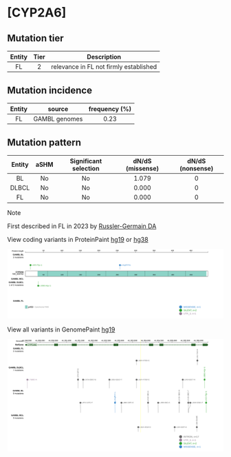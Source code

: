 # [CYP2A6]

## Mutation tier

|Entity|Tier|Description                           |
|:------:|:----:|--------------------------------------|
|FL    |2   |relevance in FL not firmly established|
## Mutation incidence

|Entity|source       |frequency (%)|
|:------:|:-------------:|:-------------:|
|FL    |GAMBL genomes|0.23         |

## Mutation pattern

|Entity|aSHM|Significant selection|dN/dS (missense)|dN/dS (nonsense)|
|:------:|:----:|:---------------------:|:----------------:|:----------------:|
|BL    |No  |No                   |1.079           |0               |
|DLBCL |No  |No                   |0.000           |0               |
|FL    |No  |No                   |0.000           |0               |


> [!NOTE]
> First described in FL in 2023 by [Russler-Germain DA](https://pubmed.ncbi.nlm.nih.gov/37493986)

View coding variants in ProteinPaint [hg19](https://www.bcgsc.ca/downloads/morinlab/GAMBL/test/genes/CYP2A6_protein.html)  or [hg38](https://www.bcgsc.ca/downloads/morinlab/GAMBL/test/genes/CYP2A6_protein_hg38.html)

![image](images/proteinpaint/CYP2A6_NM_000762.svg)

View all variants in GenomePaint [hg19](https://www.bcgsc.ca/downloads/morinlab/GAMBL/test/genes/CYP2A6.html)

![image](images/proteinpaint/CYP2A6.svg)
